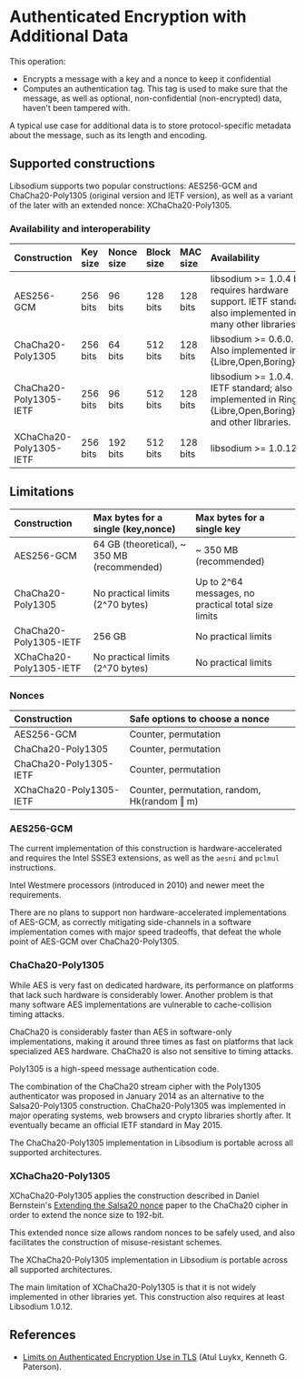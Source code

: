 # Authenticated Encryption with Additional Data

This operation:

* Encrypts a message with a key and a nonce to keep it confidential
* Computes an authentication tag. This tag is used to make sure that the message, as well as optional, non-confidential \(non-encrypted\) data, haven't been tampered with.

A typical use case for additional data is to store protocol-specific metadata about the message, such as its length and encoding.

## Supported constructions

Libsodium supports two popular constructions: AES256-GCM and ChaCha20-Poly1305 \(original version and IETF version\), as well as a variant of the later with an extended nonce: XChaCha20-Poly1305.

### Availability and interoperability

| Construction | Key size | Nonce size | Block size | MAC size | Availability |
| :--- | :--- | :--- | :--- | :--- | :--- |
| AES256-GCM | 256 bits | 96 bits | 128 bits | 128 bits | libsodium &gt;= 1.0.4 but requires hardware support. IETF standard; also implemented in many other libraries. |
| ChaCha20-Poly1305 | 256 bits | 64 bits | 512 bits | 128 bits | libsodium &gt;= 0.6.0. Also implemented in {Libre,Open,Boring}SSL. |
| ChaCha20-Poly1305-IETF | 256 bits | 96 bits | 512 bits | 128 bits | libsodium &gt;= 1.0.4. IETF standard; also implemented in Ring, {Libre,Open,Boring}SSL and other libraries. |
| XChaCha20-Poly1305-IETF | 256 bits | 192 bits | 512 bits | 128 bits | libsodium &gt;= 1.0.12. |

## Limitations

| Construction | Max bytes for a single \(key,nonce\) | Max bytes for a single key |
| :--- | :--- | :--- |
| AES256-GCM | 64 GB \(theoretical\), ~ 350 MB \(recommended\) | ~ 350 MB \(recommended\) |
| ChaCha20-Poly1305 | No practical limits \(2^70 bytes\) | Up to 2^64 messages, no practical total size limits |
| ChaCha20-Poly1305-IETF | 256 GB | No practical limits |
| XChaCha20-Poly1305-IETF | No practical limits \(2^70 bytes\) | No practical limits |

### Nonces

| Construction | Safe options to choose a nonce |
| :--- | :--- |
| AES256-GCM | Counter, permutation |
| ChaCha20-Poly1305 | Counter, permutation |
| ChaCha20-Poly1305-IETF | Counter, permutation |
| XChaCha20-Poly1305-IETF | Counter, permutation, random, Hk\(random ‖ m\) |

### AES256-GCM

The current implementation of this construction is hardware-accelerated and requires the Intel SSSE3 extensions, as well as the `aesni` and `pclmul` instructions.

Intel Westmere processors \(introduced in 2010\) and newer meet the requirements.

There are no plans to support non hardware-accelerated implementations of AES-GCM, as correctly mitigating side-channels in a software implementation comes with major speed tradeoffs, that defeat the whole point of AES-GCM over ChaCha20-Poly1305.

### ChaCha20-Poly1305

While AES is very fast on dedicated hardware, its performance on platforms that lack such hardware is considerably lower. Another problem is that many software AES implementations are vulnerable to cache-collision timing attacks.

ChaCha20 is considerably faster than AES in software-only implementations, making it around three times as fast on platforms that lack specialized AES hardware. ChaCha20 is also not sensitive to timing attacks.

Poly1305 is a high-speed message authentication code.

The combination of the ChaCha20 stream cipher with the Poly1305 authenticator was proposed in January 2014 as an alternative to the Salsa20-Poly1305 construction. ChaCha20-Poly1305 was implemented in major operating systems, web browsers and crypto libraries shortly after. It eventually became an official IETF standard in May 2015.

The ChaCha20-Poly1305 implementation in Libsodium is portable across all supported architectures.

### XChaCha20-Poly1305

XChaCha20-Poly1305 applies the construction described in Daniel Bernstein's [Extending the Salsa20 nonce](https://cr.yp.to/snuffle/xsalsa-20081128.pdf) paper to the ChaCha20 cipher in order to extend the nonce size to 192-bit.

This extended nonce size allows random nonces to be safely used, and also facilitates the construction of misuse-resistant schemes.

The XChaCha20-Poly1305 implementation in Libsodium is portable across all supported architectures.

The main limitation of XChaCha20-Poly1305 is that it is not widely implemented in other libraries yet. This construction also requires at least Libsodium 1.0.12.

## References

* [Limits on Authenticated Encryption Use in TLS](http://www.isg.rhul.ac.uk/~kp/TLS-AEbounds.pdf) \(Atul Luykx, Kenneth G. Paterson\).



